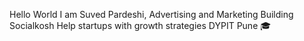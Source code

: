 Hello World
I am Suved Pardeshi,
Advertising and Marketing
Building Socialkosh
Help startups with growth strategies 
DYPIT Pune 🎓
